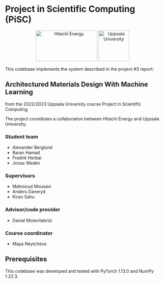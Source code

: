 # Project in Scientific Computing (PiSC)
<p align="center">
<img src="https://windeurope.org/annual2022/images/logos/content-partners/hitachi-energy.svg" alt="Hitachi Energy" width="200" height="100" onerror="this.onerror=null; this.remove();">
<img src="https://cdn.freebiesupply.com/logos/large/2x/uppsala-universitet-logo-svg-vector.svg" alt="Uppsala University" width="100" height="100" onerror="this.onerror=null; this.remove();">
</p>

This codebase implements the system described in the project #3 report:
## Architectured Materials Design With Machine Learning
 from the 2022/2023 Uppsala University course Project in Scientific Computing.

 The project constitutes a collaboration between Hitachi Energy and Uppsala University.

 ### Student team
 - Alexander Berglund
 - Baran Hamad
 - Fredrik Herbai
 - Jonas Wedén

 ### Supervisors
- Mahmoud Mousavi
- Anders Daneryd
- Kiran Sahu

### Advisor/code provider
- Danial Molavitabrizi

 ### Course coordinator
 - Maya Neytcheva


 ## Prerequisites
 This codebase was developed and tested with PyTorch 1.13.0 and NumPy 1.22.3.